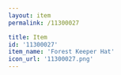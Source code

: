 ```yaml
---
layout: item
permalink: /11300027

title: Item
id: '11300027'
item_name: 'Forest Keeper Hat'
icon_url: '11300027.png'
---
```

